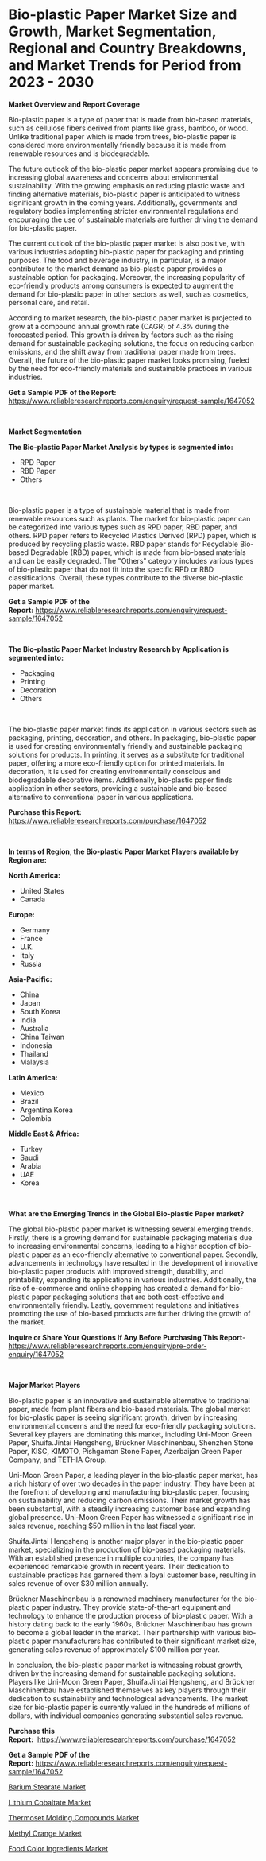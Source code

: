 <p><h1>Bio-plastic Paper Market Size and Growth, Market Segmentation, Regional and Country Breakdowns, and Market Trends for Period from 2023 -  2030</h1></p><p><strong>Market Overview and Report Coverage</strong></p>
<p><p>Bio-plastic paper is a type of paper that is made from bio-based materials, such as cellulose fibers derived from plants like grass, bamboo, or wood. Unlike traditional paper which is made from trees, bio-plastic paper is considered more environmentally friendly because it is made from renewable resources and is biodegradable.</p><p>The future outlook of the bio-plastic paper market appears promising due to increasing global awareness and concerns about environmental sustainability. With the growing emphasis on reducing plastic waste and finding alternative materials, bio-plastic paper is anticipated to witness significant growth in the coming years. Additionally, governments and regulatory bodies implementing stricter environmental regulations and encouraging the use of sustainable materials are further driving the demand for bio-plastic paper.</p><p>The current outlook of the bio-plastic paper market is also positive, with various industries adopting bio-plastic paper for packaging and printing purposes. The food and beverage industry, in particular, is a major contributor to the market demand as bio-plastic paper provides a sustainable option for packaging. Moreover, the increasing popularity of eco-friendly products among consumers is expected to augment the demand for bio-plastic paper in other sectors as well, such as cosmetics, personal care, and retail.</p><p>According to market research, the bio-plastic paper market is projected to grow at a compound annual growth rate (CAGR) of 4.3% during the forecasted period. This growth is driven by factors such as the rising demand for sustainable packaging solutions, the focus on reducing carbon emissions, and the shift away from traditional paper made from trees. Overall, the future of the bio-plastic paper market looks promising, fueled by the need for eco-friendly materials and sustainable practices in various industries.</p></p>
<p><strong>Get a Sample PDF of the Report:</strong> <a href="https://www.reliableresearchreports.com/enquiry/request-sample/1647052">https://www.reliableresearchreports.com/enquiry/request-sample/1647052</a></p>
<p>&nbsp;</p>
<p><strong>Market Segmentation</strong></p>
<p><strong>The Bio-plastic Paper Market Analysis by types is segmented into:</strong></p>
<p><ul><li>RPD Paper</li><li>RBD Paper</li><li>Others</li></ul></p>
<p>&nbsp;</p>
<p><p>Bio-plastic paper is a type of sustainable material that is made from renewable resources such as plants. The market for bio-plastic paper can be categorized into various types such as RPD paper, RBD paper, and others. RPD paper refers to Recycled Plastics Derived (RPD) paper, which is produced by recycling plastic waste. RBD paper stands for Recyclable Bio-based Degradable (RBD) paper, which is made from bio-based materials and can be easily degraded. The "Others" category includes various types of bio-plastic paper that do not fit into the specific RPD or RBD classifications. Overall, these types contribute to the diverse bio-plastic paper market.</p></p>
<p><strong>Get a Sample PDF of the Report:</strong>&nbsp;<a href="https://www.reliableresearchreports.com/enquiry/request-sample/1647052">https://www.reliableresearchreports.com/enquiry/request-sample/1647052</a></p>
<p>&nbsp;</p>
<p><strong>The Bio-plastic Paper Market Industry Research by Application is segmented into:</strong></p>
<p><ul><li>Packaging</li><li>Printing</li><li>Decoration</li><li>Others</li></ul></p>
<p>&nbsp;</p>
<p><p>The bio-plastic paper market finds its application in various sectors such as packaging, printing, decoration, and others. In packaging, bio-plastic paper is used for creating environmentally friendly and sustainable packaging solutions for products. In printing, it serves as a substitute for traditional paper, offering a more eco-friendly option for printed materials. In decoration, it is used for creating environmentally conscious and biodegradable decorative items. Additionally, bio-plastic paper finds application in other sectors, providing a sustainable and bio-based alternative to conventional paper in various applications.</p></p>
<p><strong>Purchase this Report:</strong>&nbsp; <a href="https://www.reliableresearchreports.com/purchase/1647052">https://www.reliableresearchreports.com/purchase/1647052</a></p>
<p>&nbsp;</p>
<p><strong>In terms of Region, the Bio-plastic Paper Market Players available by Region are:</strong></p>
<p>
    <p> <strong> North America: </strong>
        <ul>
            <li>United States</li>
            <li>Canada</li>
        </ul>
        </p> 
    <p> <strong> Europe: </strong>
        <ul>
            <li>Germany</li>
            <li>France</li>
            <li>U.K.</li>
            <li>Italy</li>
            <li>Russia</li>
        </ul>
        </p> 
    <p> <strong> Asia-Pacific: </strong>
        <ul>
            <li>China</li>
            <li>Japan</li>
            <li>South Korea</li>
            <li>India</li>
            <li>Australia</li>
            <li>China Taiwan</li>
            <li>Indonesia</li>
            <li>Thailand</li>
            <li>Malaysia</li>
        </ul>
        </p> 
    <p> <strong> Latin America: </strong>
        <ul>
            <li>Mexico</li>
            <li>Brazil</li>
            <li>Argentina Korea</li>
            <li>Colombia</li>
        </ul>
        </p> 
    <p> <strong> Middle East & Africa: </strong>
        <ul>
            <li>Turkey</li>
            <li>Saudi</li>
            <li>Arabia</li>
            <li>UAE</li>
            <li>Korea</li>
        </ul>
    </p>
    </p>
<p>&nbsp;</p>
<p><strong>What are the Emerging Trends in the Global Bio-plastic Paper market?</strong></p>
<p><p>The global bio-plastic paper market is witnessing several emerging trends. Firstly, there is a growing demand for sustainable packaging materials due to increasing environmental concerns, leading to a higher adoption of bio-plastic paper as an eco-friendly alternative to conventional paper. Secondly, advancements in technology have resulted in the development of innovative bio-plastic paper products with improved strength, durability, and printability, expanding its applications in various industries. Additionally, the rise of e-commerce and online shopping has created a demand for bio-plastic paper packaging solutions that are both cost-effective and environmentally friendly. Lastly, government regulations and initiatives promoting the use of bio-based products are further driving the growth of the market.</p></p>
<p><strong>Inquire or Share Your Questions If Any Before Purchasing This Report</strong>- <a href="https://www.reliableresearchreports.com/enquiry/pre-order-enquiry/1647052">https://www.reliableresearchreports.com/enquiry/pre-order-enquiry/1647052</a></p>
<p>&nbsp;</p>
<p><strong>Major Market Players</strong></p>
<p><p>Bio-plastic paper is an innovative and sustainable alternative to traditional paper, made from plant fibers and bio-based materials. The global market for bio-plastic paper is seeing significant growth, driven by increasing environmental concerns and the need for eco-friendly packaging solutions. Several key players are dominating this market, including Uni-Moon Green Paper, Shuifa.Jintai Hengsheng, Brückner Maschinenbau, Shenzhen Stone Paper, KISC, KIMOTO, Pishgaman Stone Paper, Azerbaijan Green Paper Company, and TETHIA Group.</p><p>Uni-Moon Green Paper, a leading player in the bio-plastic paper market, has a rich history of over two decades in the paper industry. They have been at the forefront of developing and manufacturing bio-plastic paper, focusing on sustainability and reducing carbon emissions. Their market growth has been substantial, with a steadily increasing customer base and expanding global presence. Uni-Moon Green Paper has witnessed a significant rise in sales revenue, reaching $50 million in the last fiscal year.</p><p>Shuifa.Jintai Hengsheng is another major player in the bio-plastic paper market, specializing in the production of bio-based packaging materials. With an established presence in multiple countries, the company has experienced remarkable growth in recent years. Their dedication to sustainable practices has garnered them a loyal customer base, resulting in sales revenue of over $30 million annually.</p><p>Brückner Maschinenbau is a renowned machinery manufacturer for the bio-plastic paper industry. They provide state-of-the-art equipment and technology to enhance the production process of bio-plastic paper. With a history dating back to the early 1960s, Brückner Maschinenbau has grown to become a global leader in the market. Their partnership with various bio-plastic paper manufacturers has contributed to their significant market size, generating sales revenue of approximately $100 million per year.</p><p>In conclusion, the bio-plastic paper market is witnessing robust growth, driven by the increasing demand for sustainable packaging solutions. Players like Uni-Moon Green Paper, Shuifa.Jintai Hengsheng, and Brückner Maschinenbau have established themselves as key players through their dedication to sustainability and technological advancements. The market size for bio-plastic paper is currently valued in the hundreds of millions of dollars, with individual companies generating substantial sales revenue.</p></p>
<p><strong>Purchase this Report:</strong>&nbsp;&nbsp;<a href="https://www.reliableresearchreports.com/purchase/1647052">https://www.reliableresearchreports.com/purchase/1647052</a></p>
<p></p>
<p><strong>Get a Sample PDF of the Report:</strong>&nbsp;<a href="https://www.reliableresearchreports.com/enquiry/request-sample/1647052">https://www.reliableresearchreports.com/enquiry/request-sample/1647052</a></p>
<p><p><a href="https://medium.com/@adibooy632501/decoding-barium-stearate-market-metrics-market-share-trends-and-growth-patterns-565548993e6e">Barium Stearate Market</a></p><p><a href="https://medium.com/@adiroy75486/lithium-cobaltate-market-competitive-analysis-market-trends-and-forecast-to-2030-e9a0bb2b5cdd">Lithium Cobaltate Market</a></p><p><a href="https://medium.com/@azadyoi012547/thermoset-molding-compounds-market-outlook-industry-overview-and-forecast-2023-to-2030-283fb1ab8c35">Thermoset Molding Compounds Market</a></p><p><a href="https://medium.com/@rfadda741254/methyl-orange-market-size-market-outlook-and-market-forecast-2023-to-2030-f96bca4f75f4">Methyl Orange Market</a></p><p><a href="https://medium.com/@fitanstorm7845/food-color-ingredients-market-exploring-market-share-market-trends-and-future-growth-2a5713354084">Food Color Ingredients Market</a></p></p>